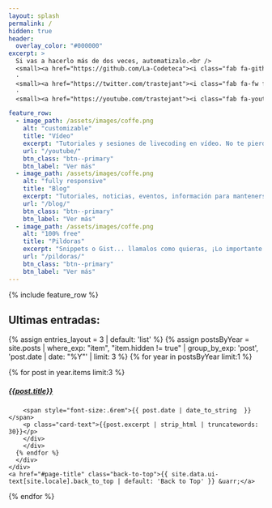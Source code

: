 ```yaml
---
layout: splash
permalink: /
hidden: true
header:
  overlay_color: "#000000"
excerpt: >
  Si vas a hacerlo más de dos veces, automatizalo.<br />
  <small><a href="https://github.com/La-Codeteca"><i class="fab fa-github"></i></a></small> 
  ·
  <small><a href="https://twitter.com/trastejant"><i class="fab fa-fw fa-twitter-square"></i></a></small> 
  ·
  <small><a href="https://youtube.com/trastejant"><i class="fab fa-youtube"></i></a></small> 

feature_row:
  - image_path: /assets/images/coffe.png
    alt: "customizable"
    title: "Vídeo"
    excerpt: "Tutoriales y sesiones de livecoding en vídeo. No te pierdas el canal de Youtube de La Codeteca"
    url: "/youtube/"
    btn_class: "btn--primary"
    btn_label: "Ver más"
  - image_path: /assets/images/coffe.png
    alt: "fully responsive"
    title: "Blog"
    excerpt: "Tutoriales, noticias, eventos, información para mantenerse al día."
    url: "/blog/"
    btn_class: "btn--primary"
    btn_label: "Ver más"
  - image_path: /assets/images/coffe.png
    alt: "100% free"
    title: "Pildoras"
    excerpt: "Snippets o Gist... llamalos como quieras, ¡Lo importante es que son funciones que funcionan!"
    url: "/pildoras/"
    btn_class: "btn--primary"
    btn_label: "Ver más"      
---
```


{% include feature_row %}

## Ultimas entradas: 

{% assign entries_layout = 3 | default: 'list' %}
{% assign postsByYear = site.posts | where_exp: "item", "item.hidden != true" | group_by_exp: 'post', 'post.date | date: "%Y"' | limit: 3 %}
{% for year in postsByYear limit:1 %}
  <section id="{{ year.name }}" class="taxonomy__section">
    <div class="entries-{{ entries_layout }}">
    <div class="row">
      {% for post in year.items  limit:3 %}
      <div class="col-sm-6">
        <div class="card">
        <h5 class="card-title"><a href="{{post.url}}">{{post.title}}</a></h5>
        
        <span style="font-size:.6rem">{{ post.date | date_to_string  }}</span>
        <p class="card-text">{{post.excerpt | strip_html | truncatewords: 30}}</p>
        </div>
        </div>
      {% endfor %}
      </div>
    </div>
    <a href="#page-title" class="back-to-top">{{ site.data.ui-text[site.locale].back_to_top | default: 'Back to Top' }} &uarr;</a>
  </section>
{% endfor %}